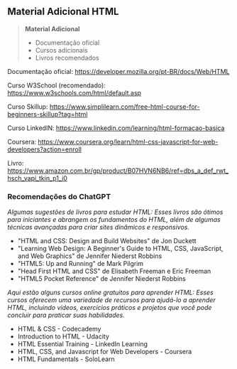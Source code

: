 ## Material Adicional HTML

> **Material Adicional**
>
>- Documentação oficial
>- Cursos adicionais
>- Livros recomendados

Documentação oficial:
https://developer.mozilla.org/pt-BR/docs/Web/HTML

Curso W3School (recomendado):
https://www.w3schools.com/html/default.asp

Curso Skillup:
https://www.simplilearn.com/free-html-course-for-beginners-skillup?tag=html

Curso LinkedIN:
https://www.linkedin.com/learning/html-formacao-basica

Coursera:
https://www.coursera.org/learn/html-css-javascript-for-web-developers?action=enroll

Livro:
https://www.amazon.com.br/gp/product/B07HVN6NB6/ref=dbs_a_def_rwt_hsch_vapi_tkin_p1_i0

### Recomendações do ChatGPT

*Algumas sugestões de livros para estudar HTML: Esses livros são ótimos para iniciantes e abrangem os fundamentos do HTML, 
além de algumas técnicas avançadas para criar sites dinâmicos e responsivos.*

- "HTML and CSS: Design and Build Websites" de Jon Duckett
- "Learning Web Design: A Beginner's Guide to HTML, CSS, JavaScript, and Web Graphics" de Jennifer Niederst Robbins
- "HTML5: Up and Running" de Mark Pilgrim
- "Head First HTML and CSS" de Elisabeth Freeman e Eric Freeman
- "HTML5 Pocket Reference" de Jennifer Niederst Robbins

*Aqui estão alguns cursos online gratuitos para aprender HTML: Esses cursos oferecem uma variedade de recursos para ajudá-lo a aprender HTML, 
incluindo vídeos, exercícios práticos e projetos que você pode concluir para praticar suas habilidades.*

- HTML & CSS - Codecademy
- Introduction to HTML - Udacity
- HTML Essential Training - LinkedIn Learning
- HTML, CSS, and Javascript for Web Developers - Coursera
- HTML Fundamentals - SoloLearn
 
